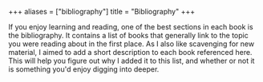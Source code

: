 +++
aliases = ["bibliography"]
title = "Bibliography"
+++

If you enjoy learning and reading, one of the best sections in each book is the bibliography.
It contains a list of books that generally link to the topic you were reading about in the first place.
As I also like scavenging for new material, I aimed to add a short description to each book referenced here.
This will help you figure out why I added it to this list, and whether or not it is something you'd enjoy digging into deeper.
